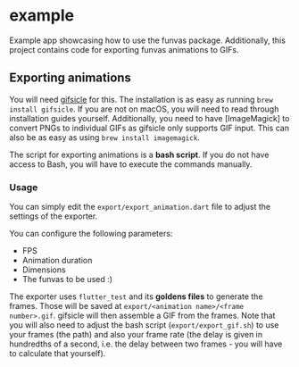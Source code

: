 # example

Example app showcasing how to use the funvas package.
Additionally, this project contains code for exporting funvas animations to GIFs.

## Exporting animations

You will need [gifsicle] for this. The installation is as easy as running `brew install gifsicle`.
If you are not on macOS, you will need to read through installation guides yourself.
Additionally, you need to have [ImageMagick] to convert PNGs to individual GIFs as gifsicle only
supports GIF input. This can also be as easy as using `brew install imagemagick`.

The script for exporting animations is a **bash script**. If you do not have access to Bash, you
will have to execute the commands manually.

### Usage

You can simply edit the `export/export_animation.dart` file to adjust the settings of the exporter.

You can configure the following parameters:
* FPS
* Animation duration
* Dimensions
* The funvas to be used :)

The exporter uses `flutter_test` and its **goldens files** to generate the frames. Those will be
saved at `export/<animation name>/<frame number>.gif`. gifsicle will then assemble a GIF from the
frames. Note that you will also need to adjust the bash script (`export/export_gif.sh`) to use your
frames (the path) and also your frame rate (the delay is given in hundredths of a second, i.e. the
delay between two frames - you will have to calculate that yourself).

[gifsicle]: http://www.lcdf.org/gifsicle
